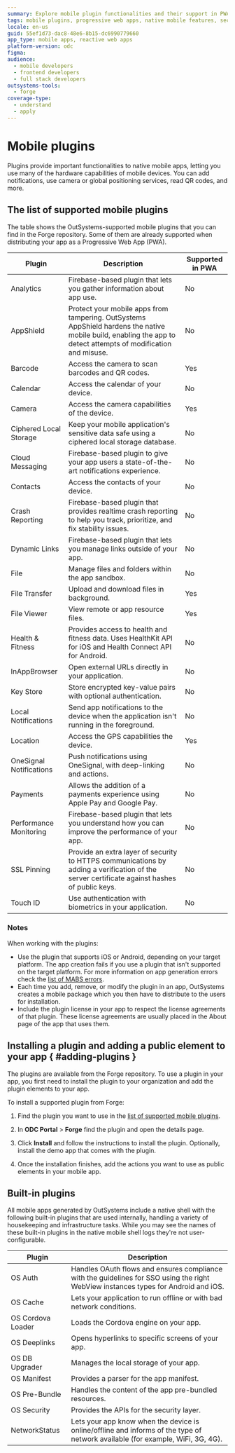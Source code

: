 ```yaml
---
summary: Explore mobile plugin functionalities and their support in PWAs with OutSystems Developer Cloud (ODC).
tags: mobile plugins, progressive web apps, native mobile features, security, firebase
locale: en-us
guid: 55ef1d73-dac8-48e6-8b15-dc6990779660
app_type: mobile apps, reactive web apps
platform-version: odc
figma:
audience:
  - mobile developers
  - frontend developers
  - full stack developers
outsystems-tools:
  - forge
coverage-type:
  - understand
  - apply
---
```


# Mobile plugins

Plugins provide important functionalities to native mobile apps, letting you use many of the hardware capabilities of mobile devices. You can add notifications, use camera or global positioning services, read QR codes, and more.

## The list of supported mobile plugins

The table shows the OutSystems-supported mobile plugins that you can find in the Forge repository. Some of them are already supported when distributing your app as a Progressive Web App (PWA).


| Plugin                    | Description                                                  | Supported in PWA |
| ------------------------- | ------------------------------------------------------------ | ---------------- |
| Analytics | Firebase-based plugin that lets you gather information about app use.        | No               |
| AppShield | Protect your mobile apps from tampering. OutSystems AppShield hardens the native mobile build, enabling the app to detect attempts of modification and misuse. | No |
| Barcode            | Access the camera to scan barcodes and QR codes.                    | Yes              |
| Calendar           | Access the calendar of your device.                                 | No               |
| Camera             | Access the camera capabilities of the device.                       | Yes              |
| Ciphered Local Storage  | Keep your mobile application's sensitive data safe using a ciphered local storage database.    | No               |
| Cloud Messaging | Firebase-based plugin to give your app users a state-of-the-art notifications experience. | No |
| Contacts  | Access the contacts of your device.    | No               |
| Crash Reporting | Firebase-based plugin that provides realtime crash reporting to help you track, prioritize, and fix stability issues. | No |
| Dynamic Links | Firebase-based plugin that lets you manage links outside of your app. | No |
| File               | Manage files and folders within the app sandbox.             | No               |
| File Transfer      | Upload and download files in background.                     | Yes              |
| File Viewer        | View remote or app resource files.                           | Yes              |
| Health & Fitness   | Provides access to health and fitness data. Uses HealthKit API for iOS and Health Connect API for Android. | No          |
| InAppBrowser   | Open external URLs directly in your application. | No          |
| Key Store          | Store encrypted key-value pairs with optional authentication. | No               |
| Local Notifications          | Send app notifications to the device when the application isn't running in the foreground. | No               |
| Location           | Access the GPS capabilities the device.                      | Yes              |
| OneSignal Notifications      | Push notifications using OneSignal, with deep-linking and actions. | No               |
| Payments | Allows the addition of a payments experience using Apple Pay and Google Pay.	| No |
| Performance Monitoring | Firebase-based plugin that lets you understand how you can improve the performance of your app. | No |
| SSL Pinning | Provide an extra layer of security to HTTPS communications by adding a verification of the server certificate against hashes of public keys. | No |
| Touch ID | Use authentication with biometrics in your application. | No |

### Notes

When working with the plugins:

* Use the plugin that supports iOS or Android, depending on your target platform. The app creation fails if you use a plugin that isn't supported on the target platform. For more information on app generation errors check the [list of MABS errors](https://success.outsystems.com/support/errors/mabs_errors/).
* Each time you add, remove, or modify the plugin in an app, OutSystems creates a mobile package which you then have to distribute to the users for installation.
* Include the plugin license in your app to respect the license agreements of that plugin. These license agreements are usually placed in the About page of the app that uses them.

## Installing a plugin and adding a public element to your app { #adding-plugins }

The plugins are available from the Forge repository. To use a plugin in your app, you first need to install the plugin to your organization and add the plugin elements to your app.

To install a supported plugin from Forge:

1. Find the plugin you want to use in the [list of supported mobile plugins](#the-list-of-supported-mobile-plugins).

1. In **ODC Portal** > **Forge** find the plugin and open the details page.

1. Click **Install** and follow the instructions to install the plugin. Optionally, install the demo app that comes with the plugin.

1. Once the installation finishes, add the actions you want to use as public elements in your mobile app.

## Built-in plugins

All mobile apps generated by OutSystems include a native shell with the following built-in plugins that are used internally, handling a variety of housekeeping and infrastructure tasks. While you may see the names of these built-in plugins in the native mobile shell logs they're not user-configurable.


| Plugin            | Description                                                                                                                         |
| ----------------- | ----------------------------------------------------------------------------------------------------------------------------------- |
| OS Auth           | Handles OAuth flows and ensures compliance with the guidelines for SSO using the right WebView instances types for Android and iOS. |
| OS Cache          | Lets your application to run offline or with bad network conditions.                                                                |
| OS Cordova Loader | Loads the Cordova engine on your app.                                                                                               |
| OS Deeplinks      | Opens hyperlinks to specific screens of your app.                                                                                   |
| OS DB Upgrader    | Manages the local storage of your app.                                                                                              |
| OS Manifest       | Provides a parser for the app manifest.                                                                                             |
| OS Pre-Bundle     | Handles the content of the app pre-bundled resources.                                                                               |
| OS Security       | Provides the APIs for the security layer.                                                                                           |
| NetworkStatus     | Lets your app know when the device is online/offline and informs of the type of network available (for example, WiFi, 3G, 4G).      |


